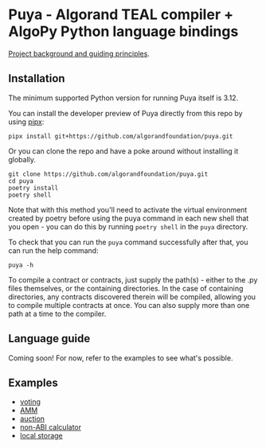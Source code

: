 # Puya - Algorand TEAL compiler + AlgoPy Python language bindings

[Project background and guiding principles](docs/principles.md).

## Installation

The minimum supported Python version for running Puya itself is 3.12.

You can install the developer preview of Puya directly from this repo by using [pipx](https://pipx.pypa.io/stable/):
```shell
pipx install git+https://github.com/algorandfoundation/puya.git
```

Or you can clone the repo and have a poke around without installing it globally.

```shell
git clone https://github.com/algorandfoundation/puya.git
cd puya
poetry install
poetry shell
```

Note that with this method you'll need to activate the virtual environment created by poetry
before using the puya command in each new shell that you open - you can do this by running
`poetry shell` in the `puya` directory.

To check that you can run the `puya` command successfully after that, you can run the help command:

`puya -h`

To compile a contract or contracts, just supply the path(s) - either to the .py files themselves,
or the containing directories. In the case of containing directories, any contracts discovered
therein will be compiled, allowing you to compile multiple contracts at once. You can also supply
more than one path at a time to the compiler.

## Language guide

Coming soon! For now, refer to the examples to see what's possible.

## Examples

- [voting](examples/voting/voting.py)
- [AMM](examples/amm/contract.py)
- [auction](examples/TEALScript/auction/contract.py)
- [non-ABI calculator](examples/calculator/contract.py)
- [local storage](examples/local_storage)
